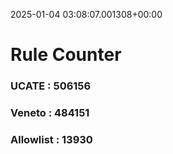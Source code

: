 2025-01-04 03:08:07.001308+00:00
# Rule Counter 
 ### UCATE : 506156

 ### Veneto : 484151

 ### Allowlist : 13930